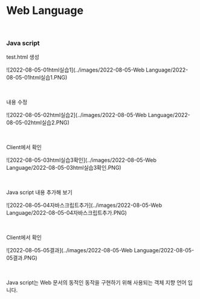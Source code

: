 # Web Language

<br>

### Java script 

test.html 생성

![2022-08-05-01html실습1](../images/2022-08-05-Web Language/2022-08-05-01html실습1.PNG)

<br>

내용 수정

![2022-08-05-02html실습2](../images/2022-08-05-Web Language/2022-08-05-02html실습2.PNG)

<br>

Client에서 확인

![2022-08-05-03html실습3확인](../images/2022-08-05-Web Language/2022-08-05-03html실습3확인.PNG)

<br>

Java script 내용 추가해 보기

![2022-08-05-04자바스크립트추가](../images/2022-08-05-Web Language/2022-08-05-04자바스크립트추가.PNG)

<br>

Client에서 확인

![2022-08-05-05결과](../images/2022-08-05-Web Language/2022-08-05-05결과.PNG)

<br>

Java script는 Web 문서의 동적인 동작을 구현하기 위해 사용되는 객체 지향 언어 입니다.

<br>

<br>

<br>



